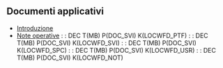 ## Documenti applicativi
- [Introduzione](Sorgenti/DOC/TA/B£AMO/LOCWFD_A)
- [Note operative](Sorgenti/DOC/TA/B£AMO/LOCWFD_C)
 :  : DEC T(MB) P(DOC_SVI) K(LOCWFD_PTF)
 :  : DEC T(MB) P(DOC_SVI) K(LOCWFD_SVI)
 :  : DEC T(MB) P(DOC_SVI) K(LOCWFD_SPC)
 :  : DEC T(MB) P(DOC_SVI) K(LOCWFD_USR)
 :  : DEC T(MB) P(DOC_SVI) K(LOCWFD_NOT)

